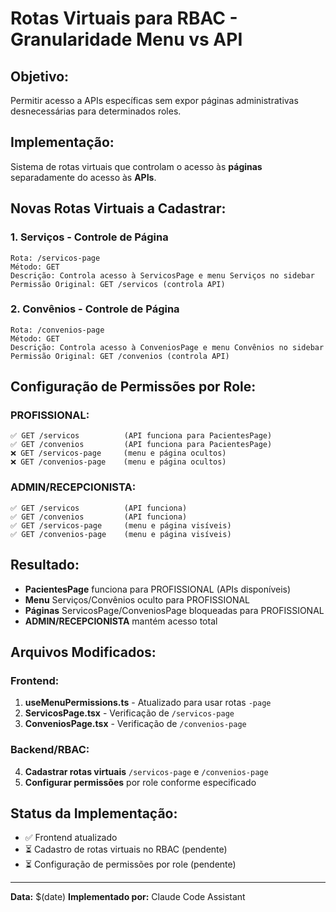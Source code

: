 # Rotas Virtuais para RBAC - Granularidade Menu vs API

## **Objetivo:**
Permitir acesso a APIs específicas sem expor páginas administrativas desnecessárias para determinados roles.

## **Implementação:**
Sistema de rotas virtuais que controlam o acesso às **páginas** separadamente do acesso às **APIs**.

## **Novas Rotas Virtuais a Cadastrar:**

### **1. Serviços - Controle de Página**
```
Rota: /servicos-page
Método: GET
Descrição: Controla acesso à ServicosPage e menu Serviços no sidebar
Permissão Original: GET /servicos (controla API)
```

### **2. Convênios - Controle de Página**
```
Rota: /convenios-page  
Método: GET
Descrição: Controla acesso à ConveniosPage e menu Convênios no sidebar
Permissão Original: GET /convenios (controla API)
```

## **Configuração de Permissões por Role:**

### **PROFISSIONAL:**
```
✅ GET /servicos          (API funciona para PacientesPage)
✅ GET /convenios         (API funciona para PacientesPage)
❌ GET /servicos-page     (menu e página ocultos)
❌ GET /convenios-page    (menu e página ocultos)
```

### **ADMIN/RECEPCIONISTA:**
```
✅ GET /servicos          (API funciona)
✅ GET /convenios         (API funciona)
✅ GET /servicos-page     (menu e página visíveis)
✅ GET /convenios-page    (menu e página visíveis)
```

## **Resultado:**
- **PacientesPage** funciona para PROFISSIONAL (APIs disponíveis)
- **Menu** Serviços/Convênios oculto para PROFISSIONAL
- **Páginas** ServicosPage/ConveniosPage bloqueadas para PROFISSIONAL
- **ADMIN/RECEPCIONISTA** mantém acesso total

## **Arquivos Modificados:**

### **Frontend:**
1. **useMenuPermissions.ts** - Atualizado para usar rotas `-page`
2. **ServicosPage.tsx** - Verificação de `/servicos-page`
3. **ConveniosPage.tsx** - Verificação de `/convenios-page`

### **Backend/RBAC:**
4. **Cadastrar rotas virtuais** `/servicos-page` e `/convenios-page`
5. **Configurar permissões** por role conforme especificado

## **Status da Implementação:**
- ✅ Frontend atualizado
- ⏳ Cadastro de rotas virtuais no RBAC (pendente)
- ⏳ Configuração de permissões por role (pendente)

---
**Data:** $(date)
**Implementado por:** Claude Code Assistant
